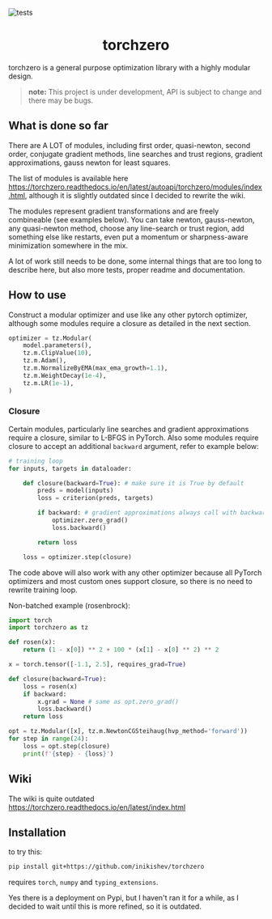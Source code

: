 ![tests](https://github.com/inikishev/torchzero/actions/workflows/tests.yml/badge.svg)

<h1 align='center'>torchzero</h1>

torchzero is a general purpose optimization library with a highly modular design.

> **note:** This project is under development, API is subject to change and there may be bugs.

## What is done so far

There are A LOT of modules, including first order, quasi-newton, second order, conjugate gradient methods, line searches and trust regions, gradient approximations, gauss newton for least squares.

The list of modules is available here <https://torchzero.readthedocs.io/en/latest/autoapi/torchzero/modules/index.html>, although it is slightly outdated since I decided to rewrite the wiki.

The modules represent gradient transformations and are freely combineable (see examples below). You can take newton, gauss-newton, any quasi-newton method, choose any line-search or trust region, add something else like restarts, even put a momentum or sharpness-aware minimization somewhere in the mix.

A lot of work still needs to be done, some internal things that are too long to describe here, but also more tests, proper readme and documentation.

## How to use

Construct a modular optimizer and use like any other pytorch optimizer, although some modules require a closure as detailed in the next section.

```py
optimizer = tz.Modular(
    model.parameters(),
    tz.m.ClipValue(10),
    tz.m.Adam(),
    tz.m.NormalizeByEMA(max_ema_growth=1.1),
    tz.m.WeightDecay(1e-4),
    tz.m.LR(1e-1),
)
```

### Closure

Certain modules, particularly line searches and gradient approximations require a closure, similar to L-BFGS in PyTorch. Also some modules require closure to accept an additional `backward` argument, refer to example below:

```python
# training loop
for inputs, targets in dataloader:

    def closure(backward=True): # make sure it is True by default
        preds = model(inputs)
        loss = criterion(preds, targets)

        if backward: # gradient approximations always call with backward=False.
            optimizer.zero_grad()
            loss.backward()

        return loss

    loss = optimizer.step(closure)
```

The code above will also work with any other optimizer because all PyTorch optimizers and most custom ones support closure, so there is no need to rewrite training loop.

Non-batched example (rosenbrock):

```py
import torch
import torchzero as tz

def rosen(x):
    return (1 - x[0]) ** 2 + 100 * (x[1] - x[0] ** 2) ** 2

x = torch.tensor([-1.1, 2.5], requires_grad=True)

def closure(backward=True):
    loss = rosen(x)
    if backward:
        x.grad = None # same as opt.zero_grad()
        loss.backward()
    return loss

opt = tz.Modular([x], tz.m.NewtonCGSteihaug(hvp_method='forward'))
for step in range(24):
    loss = opt.step(closure)
    print(f'{step} - {loss}')
```

## Wiki

The wiki is quite outdated <https://torchzero.readthedocs.io/en/latest/index.html>

## Installation

to try this:

```bash
pip install git+https://github.com/inikishev/torchzero
```

requires `torch`, `numpy` and `typing_extensions`.

Yes there is a deployment on Pypi, but I haven't ran it for a while, as I decided to wait until this is more refined, so it is outdated.
